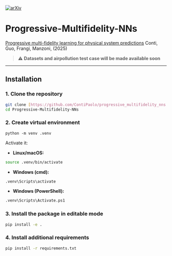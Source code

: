<!-- PROJECT SHIELDS -->
[![arXiv][arxiv-shield]][arxiv-url]

# Progressive-Multifidelity-NNs
[Progressive multi-fidelity learning for physical system predictions](https://arxiv.org/abs/2510.13762) Conti, Guo, Frangi, Manzoni, (2025)
> :warning: **Datasets and airpollution test case will be made available soon**

---

## Installation

### 1. Clone the repository
```bash
git clone [https://github.com/ContiPaolo/progressive_multifidelity_nns.git](https://github.com/ContiPaolo/Progressive-Multifidelity-NNs)
cd Progressive-Multifidelity-NNs
```

### 2. Create virtual environment
```
python -m venv .venv
```
Activate it:

* **Linux/macOS:**

```bash
source .venv/bin/activate
```

* **Windows (cmd):**

```bash
.venv\Scripts\activate
```

* **Windows (PowerShell):**

```bash
.venv\Scripts\Activate.ps1
```

### 3. Install the package in editable mode

```bash
pip install -e .
```

### 4. Install additional requirements

```bash
pip install -r requirements.txt
```


[arxiv-shield]: https://img.shields.io/badge/arXiv-2405.20905-b31b1b.svg
[arxiv-url]: https://arxiv.org/abs/2510.13762
